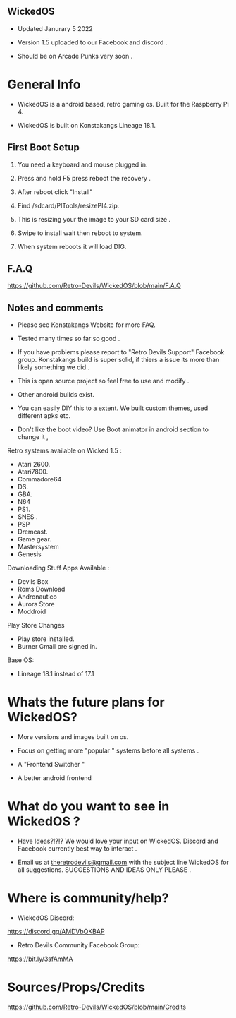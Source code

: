 
## WickedOS 

- Updated Janurary 5 2022

- Version 1.5 uploaded to our Facebook and discord .

- Should be on Arcade Punks very soon .

# General Info 

- WickedOS is a android based, retro gaming os. Built for the Raspberry Pi 4.

- WickedOS is built on Konstakangs Lineage 18.1.
  
## First Boot Setup 

1. You need a keyboard and mouse plugged in.

2. Press and hold F5 press reboot the recovery .

3. After reboot click "Install"

4. Find /sdcard/PITools/resizePI4.zip.

5. This is resizing your the image to your SD card size . 

6. Swipe to install wait then reboot to system.

7. When system reboots it will load DIG.

## F.A.Q

https://github.com/Retro-Devils/WickedOS/blob/main/F.A.Q

## Notes and comments 

- Please see Konstakangs Website for more FAQ.

- Tested many times so far so good . 

- If you have problems please report to "Retro Devils Support" Facebook group. Konstakangs build is super solid, if thiers a issue its more than likely something we did .

- This is open source project so feel free to use and modify .

- Other android builds exist.

- You can easily DIY this to a extent. We built custom themes, used different apks etc. 

- Don't like the boot video? Use Boot animator in android section to change it , 

Retro systems available on Wicked 1.5 :
- Atari 2600.        
- Atari7800.             
- Commadore64
- DS.                
- GBA.                   
- N64
- PS1.               
- SNES .                 
- PSP
- Dremcast.         
- Game gear.             
- Mastersystem
- Genesis 

Downloading Stuff Apps Available :
- Devils Box 
- Roms Download 
- Andronautico 
- Aurora Store 
- Moddroid

Play Store Changes 
- Play store installed.
- Burner Gmail pre signed in.
 
Base OS:
- Lineage 18.1 instead of 17.1

# Whats the future plans for WickedOS?

- More versions and images built on os. 

- Focus on getting more  "popular " systems before all systems .

- A "Frontend Switcher "

- A better android frontend


# What do you want to see in WickedOS ?

- Have Ideas?!?!? We would love your input on WickedOS.  Discord and Facebook currently best way to interact .

- Email us at theretrodevils@gmail.com with the subject line WickedOS for all suggestions. SUGGESTIONS AND IDEAS ONLY PLEASE . 


# Where is community/help? 

- WickedOS Discord:

https://discord.gg/AMDVbQKBAP 

- Retro Devils Community Facebook Group: 

https://bit.ly/3sfAmMA


# Sources/Props/Credits

https://github.com/Retro-Devils/WickedOS/blob/main/Credits
